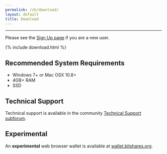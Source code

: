 ```yaml
---
permalink: /zh/download/
layout: default
title: Download
---
```


--------

Please see the [Sign Up page](/sign-up/) if you are a new user.

{% include download.html %}

## Recommended System Requirements
- Windows 7+ or Mac OSX 10.8+
- 4GB+ RAM
- SSD

## Technical Support
Technical support is available in the community [Technical Support subforum](https://bitsharestalk.org/index.php/board,45.0.html).

## Experimental

An **experimental** web browser wallet is available at [wallet.bitshares.org](https://wallet.bitshares.org/).
